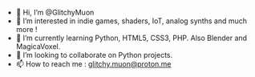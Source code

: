 - 👋 Hi, I’m @GlitchyMuon
- 👀 I’m interested in indie games, shaders, IoT, analog synths and much more !
- 🌱 I’m currently learning Python, HTML5, CSS3, PHP. Also Blender and MagicaVoxel.
- 💞️ I’m looking to collaborate on Python projects.
- 📫 How to reach me : glitchy.muon@proton.me

<!---
GlitchyMuon/GlitchyMuon is a ✨ special ✨ repository because its `README.md` (this file) appears on your GitHub profile.
You can click the Preview link to take a look at your changes.
--->
